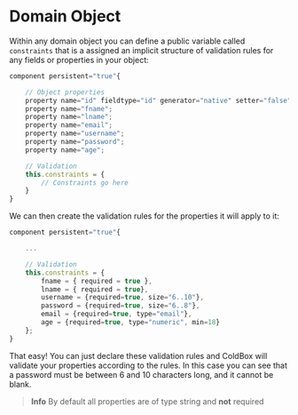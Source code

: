 # Domain Object

Within any domain object you can define a public variable called `constraints` that is a assigned an implicit structure of validation rules for any fields or properties in your object:

```javascript
component persistent="true"{

    // Object properties
    property name="id" fieldtype="id" generator="native" setter="false";
    property name="fname";
    property name="lname";
    property name="email";
    property name="username";
    property name="password";
    property name="age";

    // Validation
    this.constraints = {
        // Constraints go here
    }
}
```

We can then create the validation rules for the properties it will apply to it:

```javascript
component persistent="true"{

    ...

    // Validation
    this.constraints = {
        fname = { required = true },
        lname = { required = true},
        username = {required=true, size="6..10"},
        password = {required=true, size="6..8"},
        email = {required=true, type="email"},
        age = {required=true, type="numeric", min=18}
    };
}
```

That easy! You can just declare these validation rules and ColdBox will validate your properties according to the rules. In this case you can see that a password must be between 6 and 10 characters long, and it cannot be blank.

> **Info** By default all properties are of type string and **not** required


